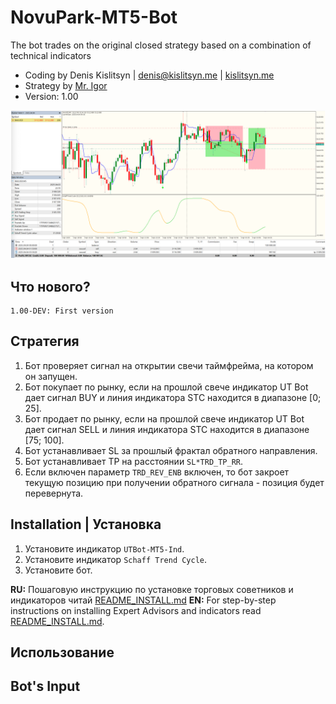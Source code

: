 # NovuPark-MT5-Bot

The bot trades on the original closed strategy based on a combination of technical indicators

* Coding by Denis Kislitsyn | denis@kislitsyn.me | [kislitsyn.me](https://kislitsyn.me/personal/algo)
* Strategy by [Mr. Igor](https://t.me/Yudintut)
* Version: 1.00

![Layout](img/UM001.%20Layout.png)

## Что нового?
```
1.00-DEV: First version
```

## Стратегия

1. Бот проверяет сигнал на открытии свечи таймфрейма, на котором он запущен.
2. Бот покупает по рынку, если на прошлой свече индикатор UT Bot дает сигнал BUY и линия индикатора STC находится в диапазоне [0; 25]. 
3. Бот продает по рынку, если на прошлой свече индикатор UT Bot дает сигнал SELL и линия индикатора STC находится в диапазоне [75; 100].
4. Бот устанавливает SL за прошлый фрактал обратного направления.
5. Бот устанавливает TP на расстоянии `SL*TRD_TP_RR`.
6. Если включен параметр `TRD_REV_ENB` включен, то бот закроет текущую позицию при получении обратного сигнала - позиция будет перевернута.  

## Installation | Установка

1. Установите индикатор `UTBot-MT5-Ind`.
2. Установите индикатор `Schaff Trend Cycle`.
3. Установите бот. 

**RU:** Пошаговую инструкцию по установке торговых советников и индикаторов читай [README_INSTALL.md](README_INSTALL.md)
**EN:** For step-by-step instructions on installing Expert Advisors and indicators read [README_INSTALL.md](README_INSTALL.md).

## Использование


## Bot's Input

